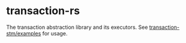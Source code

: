 # transaction-rs
The transaction abstraction library and its executors.
See [transaction-stm/examples](transaction-stm/examples) for usage.
